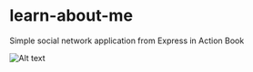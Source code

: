 # learn-about-me
Simple social network application from Express in Action Book

![Alt text](https://dpzbhybb2pdcj.cloudfront.net/hahn/Figures/08fig07_alt.jpg)
